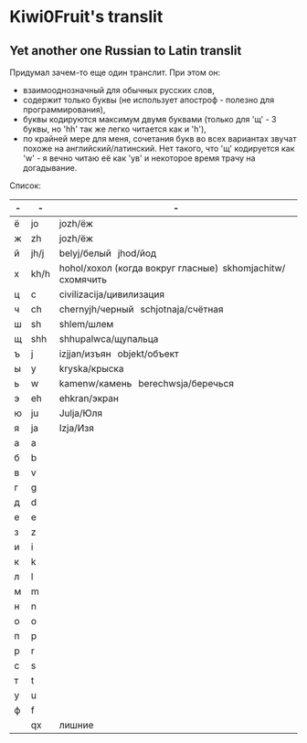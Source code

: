 # Kiwi0Fruit's translit

## Yet another one Russian to Latin translit

Придумал зачем-то еще один транслит. При этом он:

* взаимооднозначный для обычных русских слов,
* содержит только буквы (не использует апостроф - полезно для программирования),
* буквы кодируются максимум двумя буквами (только для 'щ' - 3 буквы, но 'hh' так же легко читается как и 'h'),
* по крайней мере для меня, сочетания букв во всех вариантах звучат похоже на английский/латинский. Нет такого, что 'щ' кодируется как 'w' - я вечно читаю её как 'ув' и некоторое время трачу на догадывание.

Список:

| - | -  | - |
|---|----|---|
| ё | jo | jozh/ёж |
| ж | zh | jozh/ёж |
| й | јh/j | belyj/белый   jhod/йод |
| х | kh/h | hohol/хохол (когда вокруг гласные)  skhomjachitw/схомячить |
| ц | c  | civilizacija/цивилизация |
| ч | ch | chernyjh/черный   schjotnaja/счётная |
| ш | sh | shlem/шлем |
| щ | shh | shhupalwca/щупальца |
| ъ | j  | izjjan/изъян   objekt/объект |
| ы | y  | kryska/крыска |	
| ь | w  | kamenw/камень   berechwsja/беречься |
| э | eh | ehkran/экран |
| ю | ju | Julja/Юля |
| я | ja | Izja/Изя |
| а | a | |
| б | b | |
| в | v | |
| г | g | |
| д | d | |
| е | e | |
| з | z | |
| и | i | |
| к | k | |
| л | l | |
| м | m | |
| н | n | |
| о | o | |
| п | p | |
| р | r | |
| с | s | |
| т | t | |
| у | u | |
| ф | f | |
|   | qx | лишние |
